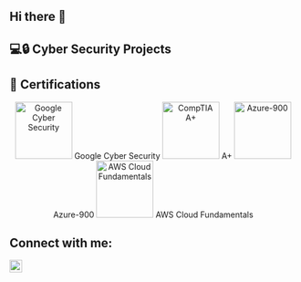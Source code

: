## Hi there 👋
<h2>💻🔒 Cyber Security Projects</h2>

<h2>📜 Certifications</h2>
<div style="text-align: center;">
  <img src="URL_FOR_GOOGLE_LOGO" alt="Google Cyber Security" width="100px">
  <span>Google Cyber Security</span>
  <img src="URL_FOR_COMPTIA_APLUS_LOGO" alt="CompTIA A+" width="100px">
  <span>A+</span>
  <img src="URL_FOR_AZURE_900_LOGO" alt="Azure-900" width="100px">
  <span>Azure-900</span>
  <img src="URL_FOR_AWS_LOGO" alt="AWS Cloud Fundamentals" width="100px">
  <span>AWS Cloud Fundamentals</span>
</div>


<h2> Connect with me: </h2>

<a href="https://www.linkedin.com/in/farukhar" target="_blank">
  <img align = "left" alt = " Farukh | linkedIn "width="22px" src="https://cdn.jsdelivr.net/npm/simple-icons@v3/icons/linkedin.svg"/>
</a>




